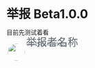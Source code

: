 <meta name="referrer" content="no-referrer" />
<style type="text/css" media="screen">
.round_icon{
  width: 40px;
  height: 40px;
  display: flex;
  border: 3px solid white;
  border-radius: 50%;
  align-items: center;
  justify-content: center;
  overflow: hidden;
}
  *{margin:0;padding:0;}
</style>


# 举报 Beta1.0.0

目前先测试着看

<div style="float:left;">
<img src="https://i2.hdslb.com/bfs/face/7899638a48e4b906a5e435552c02548fc31b3318.jpg" class="round_icon"  alt="">
</div>
<div>
  <div>
    <font size="5" face="arial" color="#61666D" Style="line-height:0;">举报者名称</font>
  </div>
    <font size="1" face="arial" color="#61666D" Style="line-height:1;">UID:1145141919810</font>
</div>



